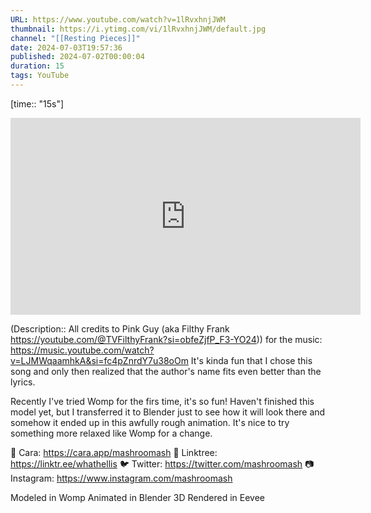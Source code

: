 ```yaml
---
URL: https://www.youtube.com/watch?v=1lRvxhnjJWM
thumbnail: https://i.ytimg.com/vi/1lRvxhnjJWM/default.jpg
channel: "[[Resting Pieces]]"
date: 2024-07-03T19:57:36
published: 2024-07-02T00:00:04
duration: 15
tags: YouTube
---
```

[time:: "15s"]

<iframe width="560" height="315" src="https://www.youtube-nocookie.com/embed/1lRvxhnjJWM" title="YouTube video player" frameborder="0" allow="accelerometer; autoplay; clipboard-write; encrypted-media; gyroscope; picture-in-picture" allowfullscreen></iframe>

(Description:: All credits to Pink Guy (aka Filthy Frank https://youtube.com/@TVFilthyFrank?si=obfeZjfP_F3-YO24)) for the music: 
https://music.youtube.com/watch?v=LJMWqaamhkA&si=fc4pZnrdY7u38oOm
It's kinda fun that I chose this song and only then realized that the author's name fits even better than the lyrics.

Recently I've tried Womp for the firs time, it's so fun! Haven't finished this model yet, but I transferred it to Blender just to see how it will look there and somehow it ended up in this awfully rough animation.
It's nice to try something more relaxed like Womp for a change. 

💖 Cara: https://cara.app/mashroomash
🌱 Linktree: https://linktr.ee/whathellis
🐦 Twitter: https://twitter.com/mashroomash
📷 Instagram: https://www.instagram.com/mashroomash

Modeled in Womp
Animated in Blender 3D
Rendered in Eevee 
